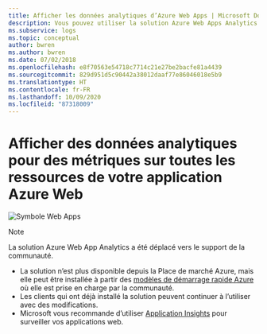 ```yaml
---
title: Afficher les données analytiques d’Azure Web Apps | Microsoft Docs
description: Vous pouvez utiliser la solution Azure Web Apps Analytics pour obtenir un aperçu de vos applications Azure Web en collectant différentes mesures pour toutes les ressources de votre application Azure Web.
ms.subservice: logs
ms.topic: conceptual
author: bwren
ms.author: bwren
ms.date: 07/02/2018
ms.openlocfilehash: e8f70563e54718c7714c21e27be2bacfe81a4439
ms.sourcegitcommit: 829d951d5c90442a38012daaf77e86046018e5b9
ms.translationtype: HT
ms.contentlocale: fr-FR
ms.lasthandoff: 10/09/2020
ms.locfileid: "87318009"
---
```

# <a name="view-analytic-data-for-metrics-across-all-your-azure-web-app-resources"></a>Afficher des données analytiques pour des métriques sur toutes les ressources de votre application Azure Web

![Symbole Web Apps](./media/azure-web-apps-analytics/azure-web-apps-analytics-symbol.png)  

> [!NOTE]
> La solution Azure Web App Analytics a été déplacé vers le support de la communauté.  
>- La solution n’est plus disponible depuis la Place de marché Azure, mais elle peut être installée à partir des [modèles de démarrage rapide Azure](https://azure.microsoft.com/resources/templates/101-webappazure-oms-monitoring/) où elle est prise en charge par la communauté.
>- Les clients qui ont déjà installé la solution peuvent continuer à l’utiliser avec des modifications.  
>- Microsoft vous recommande d’utiliser [Application Insights](../app/app-insights-overview.md) pour surveiller vos applications web.

